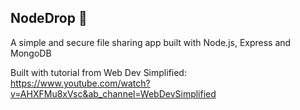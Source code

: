 ## NodeDrop 📂
A simple and secure file sharing app built with Node.js, Express and MongoDB

Built with tutorial from Web Dev Simplified: https://www.youtube.com/watch?v=AHXFMu8xVsc&ab_channel=WebDevSimplified
